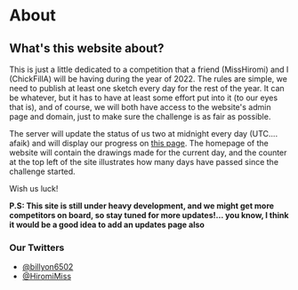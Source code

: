# About

## What's this website about?
This is just a little dedicated to a competition that a friend (MissHiromi) and I (ChickFillA) will be having during the year of 2022. The rules are simple, we need to publish at least one sketch every day for the rest of the year. It can be whatever, but it has to have at least some effort put into it (to our eyes that is), and of course, we will both have access to the website's admin page and domain, just to make sure the challenge is as fair as possible.

The server will update the status of us two at midnight every day (UTC.... afaik) and will display our progress on [this page](/participants). The homepage of the website will contain the drawings made for the current day, and the counter at the top left of the site illustrates how many days have passed since the challenge started.

Wish us luck!

**P.S: This site is still under heavy development, and we might get more competitors on board, so stay tuned for more updates!... you know, I think it would be a good idea to add an updates page also**

### Our Twitters
- [@billyon6502](https://twitter.com/billyon6502)
- [@HiromiMiss](https://twitter.com/HiromiMiss)